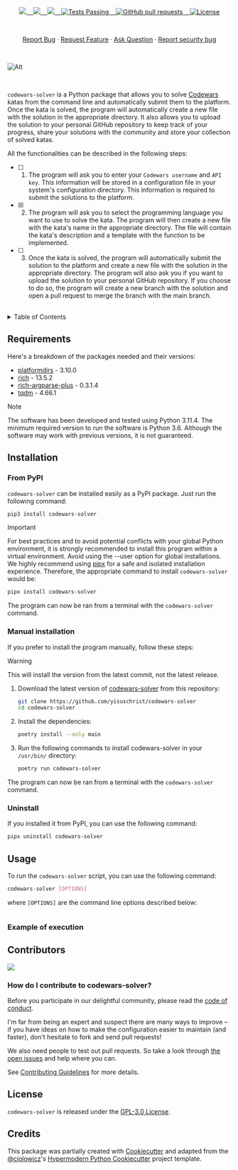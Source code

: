 <p align="center">
    <a href="https://github.com/yisuschrist/codewars-solver/issues">
        <img src="https://img.shields.io/github/issues/yisuschrist/codewars-solver?color=171b20&label=Issues%20%20&logo=gnubash&labelColor=e05f65&logoColor=ffffff">&nbsp;&nbsp;&nbsp;
    </a>
    <a href="https://github.com/yisuschrist/codewars-solver/forks">
        <img src="https://img.shields.io/github/forks/yisuschrist/codewars-solver?color=171b20&label=Forks%20%20&logo=git&labelColor=f1cf8a&logoColor=ffffff">&nbsp;&nbsp;&nbsp;
    </a>
    <a href="https://github.com/yisuschrist/codewars-solver/stargazers">
        <img src="https://img.shields.io/github/stars/yisuschrist/codewars-solver?color=171b20&label=Stargazers&logo=octicon-star&labelColor=70a5eb">&nbsp;&nbsp;&nbsp;
    </a>
    <a href="https://github.com/yisuschrist/codewars-solver/actions">
        <img alt="Tests Passing" src="https://github.com/yisuschrist/codewars-solver/actions/workflows/github-code-scanning/codeql/badge.svg">&nbsp;&nbsp;&nbsp;
    </a>
    <a href="https://github.com/yisuschrist/codewars-solver/pulls">
        <img alt="GitHub pull requests" src="https://img.shields.io/github/issues-pr/yisuschrist/codewars-solver?color=0088ff">&nbsp;&nbsp;&nbsp;
    </a>
    <a href="https://opensource.org/license/GPL-3.0/">
        <img alt="License" src="https://img.shields.io/github/license/yisuschrist/codewars-solver?color=0088ff">
    </a>
</p>

<br>

<p align="center">
    <a href="https://github.com/yisuschrist/codewars-solver/issues/new/choose">Report Bug</a>
    ·
    <a href="https://github.com/yisuschrist/codewars-solver/issues/new/choose">Request Feature</a>
    ·
    <a href="https://github.com/yisuschrist/codewars-solver/discussions">Ask Question</a>
    ·
    <a href="https://github.com/yisuschrist/codewars-solver/security/policy#reporting-a-vulnerability">Report security bug</a>
</p>

<br>

![Alt](https://repobeats.axiom.co/api/embed/35569e3c284b5b783757493946440a1c6e080da1.svg "Repobeats analytics image")

<br>

`codewars-solver` is a Python package that allows you to solve [Codewars](https://www.codewars.com) katas from the command line and automatically submit them to the platform. Once the kata is solved, the program will automatically create a new file with the solution in the appropriate directory. It also allows you to upload the solution to your personal GitHub repository to keep track of your progress, share your solutions with the community and store your collection of solved katas.

All the functionalities can be described in the following steps:

- [ ] 1. The program will ask you to enter your `Codewars username` and `API key`. This information will be stored in a configuration file in your system's configuration directory. This information is required to submit the solutions to the platform.

- [x] 2. The program will ask you to select the programming language you want to use to solve the kata. The program will then create a new file with the kata's name in the appropriate directory. The file will contain the kata's description and a template with the function to be implemented.

- [ ] 3. Once the kata is solved, the program will automatically submit the solution to the platform and create a new file with the solution in the appropriate directory. The program will also ask you if you want to upload the solution to your personal GitHub repository. If you choose to do so, the program will create a new branch with the solution and open a pull request to merge the branch with the main branch.

<br>

<details>
<summary>Table of Contents</summary>

- [Requirements](#requirements)
- [Installation](#installation)
  - [From PyPI](#from-pypi)
  - [Manual installation](#manual-installation)
  - [Uninstall](#uninstall)
- [Usage](#usage)
  - [Example of execution](#example-of-execution)
- [Contributors](#contributors)
  - [How do I contribute to codewars-solver?](#how-do-i-contribute-to-codewars-solver)
- [License](#license)
- [Credits](#credits)

</details>

## Requirements

Here's a breakdown of the packages needed and their versions:

- [platformdirs](https://pypi.org/project/platformdirs) - 3.10.0
- [rich](https://pypi.org/project/rich) - 13.5.2
- [rich-argparse-plus](https://pypi.org/project/rich-argparse-plus) - 0.3.1.4
- [tqdm](https://pypi.org/project/tqdm) - 4.66.1

> [!NOTE]
> The software has been developed and tested using Python 3.11.4. The minimum required version to run the software is Python 3.6. Although the software may work with previous versions, it is not guaranteed.

## Installation

### From PyPI

`codewars-solver` can be installed easily as a PyPI package. Just run the following command:

```bash
pip3 install codewars-solver
```

> [!IMPORTANT]
> For best practices and to avoid potential conflicts with your global Python environment, it is strongly recommended to install this program within a virtual environment. Avoid using the --user option for global installations. We highly recommend using [pipx](https://pypi.org/project/pipx) for a safe and isolated installation experience. Therefore, the appropriate command to install `codewars-solver` would be:
>
> ```bash
> pipx install codewars-solver
> ```

The program can now be ran from a terminal with the `codewars-solver` command.

### Manual installation

If you prefer to install the program manually, follow these steps:

> [!WARNING]
> This will install the version from the latest commit, not the latest release.

1. Download the latest version of [codewars-solver](https://github.com/yisuschrist/codewars-solver) from this repository:

   ```bash
   git clone https://github.com/yisuschrist/codewars-solver
   cd codewars-solver
   ```

2. Install the dependencies:

   ```bash
   poetry install --only main
   ```

3. Run the following commands to install codewars-solver in your `/usr/bin/` directory:

   ```bash
   poetry run codewars-solver
   ```

The program can now be ran from a terminal with the `codewars-solver` command.

### Uninstall

If you installed it from PyPI, you can use the following command:

```bash
pipx uninstall codewars-solver
```

## Usage

To run the `codewars-solver` script, you can use the following command:

```bash
codewars-solver [OPTIONS]
```

where `[OPTIONS]` are the command line options described below:

```

```

### Example of execution

## Contributors

<a href="https://github.com/yisuschrist/codewars-solver/graphs/contributors"><img src="https://contrib.rocks/image?repo=yisuschrist/codewars-solver" /></a>

### How do I contribute to codewars-solver?

Before you participate in our delightful community, please read the [code of conduct](https://github.com/YisusChrist/.github/blob/main/CODE_OF_CONDUCT.md).

I'm far from being an expert and suspect there are many ways to improve – if you have ideas on how to make the configuration easier to maintain (and faster), don't hesitate to fork and send pull requests!

We also need people to test out pull requests. So take a look through [the open issues](https://github.com/yisuschrist/codewars-solver/issues) and help where you can.

See [Contributing Guidelines](https://github.com/YisusChrist/.github/blob/main/CONTRIBUTING.md) for more details.

## License

`codewars-solver` is released under the [GPL-3.0 License](https://opensource.org/license/GPL-3.0).

## Credits

This package was partially created with [Cookiecutter](https://github.com/audreyr/cookiecutter) and adapted from the [@cjolowicz](https://github.com/cjolowicz)'s [Hypermodern Python Cookiecutter](https://github.com/cjolowicz/cookiecutter-hypermodern-python) project template.
